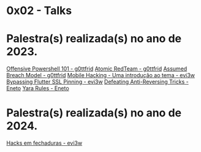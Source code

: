 # 0x02 - Talks

# Palestra(s) realizada(s) no ano de 2023.


<a href="/assets/Offensive Powershell 101 - g0ttfrid.pdf">Offensive Powershell 101 - g0ttfrid</a>
<a href="/assets/Atomic RedTeam - g0ttfrid.pdf">Atomic RedTeam - g0ttfrid</a>
<a href="/assets/Assumed Breach Model - g0ttfrid.pdf">Assumed Breach Model - g0ttfrid</a>
<a href="/assets/Mobile Hacking - Uma introdução ao tema - evi3w.pdf">Mobile Hacking - Uma introdução ao tema - evi3w</a>
<a href="/assets/Bypassing Flutter SSL Pinning - evi3w.pdf">Bypassing Flutter SSL Pinning - evi3w</a>
<a href="/assets/Defeating Anti-Reversing Tricks - Eneto.pdf">Defeating Anti-Reversing Tricks - Eneto</a>
<a href="/assets/Yara Rules- Eneto.pdf">Yara Rules - Eneto</a>

# Palestra(s) realizada(s) no ano de 2024.

<a href="/assets/Hacks em fechaduras - evi3w.pdf">Hacks em fechaduras - evi3w</a>
